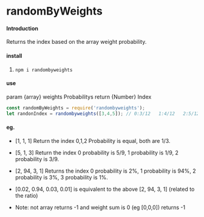 # randomByWeights

#### Introduction
Returns the index based on the array weight probability.

#### install

1.  `npm i randombyweights`

#### use

param {array}  weights  Probabilitys
return {Number} Index

```javascript
const randomByWeights = require('randombyweights');
let randonIndex = randombyweights([3,4,5]); // 0:3/12   1:4/12   2:5/12
```



#### eg.

- [1, 1, 1] Return the index 0,1,2 Probability is equal, both are 1/3.

- [5, 1, 3] Return the index  0 probability is 5/9,  1 probability is 1/9,  2 probability is 3/9.

- [2, 94, 3, 1] Returns the index 0 probability is 2%,  1 probability is 94%, 2 probability is 3%, 3 probability is 1%.

- [0.02, 0.94, 0.03, 0.01] is equivalent to the above [2, 94, 3, 1] (related to the ratio)

- Note: not array returns -1 and weight sum is 0 (eg [0,0,0]) returns -1


